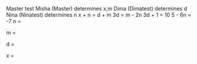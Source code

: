 Master test
Misha (Master) determines x,m
Dima (Dimatest) determines d
Nina (Ninatest) determines n
x + n = d + m
3d = m - 2n
3d + 1 = 10
5 - 6n = -7
n =

m =

d =

x =
